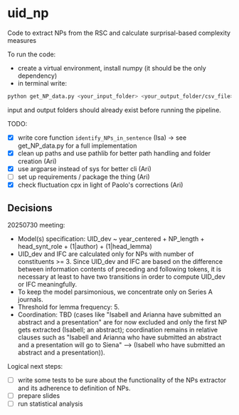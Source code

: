 # uid_np
Code to extract NPs from the RSC and calculate surprisal-based complexity measures

To run the code:

* create a virtual environment, install numpy (it should be the only dependency)
* in terminal write:

```bash
python get_NP_data.py <your_input_folder> <your_output_folder/csv_file>
```
input and output folders should already exist before running the pipeline.

TODO: 

- [x] write core function `identify_NPs_in_sentence` (Isa) -> see get_NP_data.py for a full implementation
- [x] clean up paths and use pathlib for better path handling and folder creation (Ari)
- [x] use argparse instead of sys for better cli (Ari)
- [ ] set up requirements / package the thing (Ari)
- [x] check fluctuation cpx in light of Paolo's corrections (Ari)

## Decisions

20250730 meeting:
* Model(s) specification: UID_dev ~ year_centered + NP_length + head_synt_role + (1|author) + (1|head_lemma)
* UID_dev and IFC are calculated only for NPs with number of constituents >= 3. Since UID_dev and IFC are based on the difference between information contents of preceding and following tokens, it is necessary at least to have two transitions in order to compute UID_dev or IFC meaningfully.
* To keep the model parsimonious, we concentrate only on Series A journals.
* Threshold for lemma frequency: 5.
* Coordination: TBD (cases like "Isabell and Arianna have submitted an abstract and a presentation" are for now excluded and only the first NP gets extracted (Isabell; an abstract); coordination remains in relative clauses such as "Isabell and Arianna who have submitted an abstract and a presentation will go to Siena" --> (Isabell who have submitted an abstract and a presentation)).

Logical next steps:
- [ ] write some tests to be sure about the functionality of the NPs extractor and its adherence to definition of NPs.
- [ ] prepare slides
- [ ] run statistical analysis
